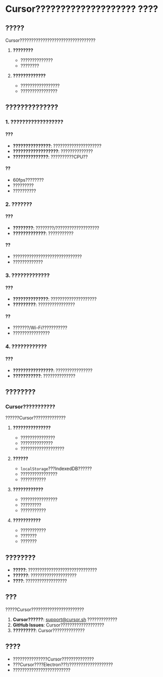 # Cursor???????????????????? ????

## ?????

Cursor?????????????????????????????????

1. **????????**
   - ??????????????
   - ????????

2. **?????????????**
   - ?????????????????
   - ????????????????

## ??????????????

### 1. ??????????????????

#### ???
- **???????????????**: ?????????????????????
- **??????????????????**: ??????????????
- **??????????????**: ??????????CPU??

#### ??
- 60fps????????
- ?????????
- ??????????

### 2. ???????

#### ???
- **????????**: ????????/???????????????????
- **?????????????**: ???????????

#### ??
- ??????????????????????????????
- ?????????????

### 3. ?????????????

#### ???
- **??????????????**: ????????????????????
- **?????????**: ????????????????

#### ??
- ???????/Wi-Fi???????????
- ????????????????

### 4. ????????????

#### ???
- **????????????????**: ????????????????
- **???????????**: ??????????????

## ????????

### Cursor???????????

??????Cursor??????????????

1. **???????????????**
   - ???????????????
   - ??????????????
   - ???????????????????

2. **??????**
   - `localStorage`???IndexedDB??????
   - ????????????????
   - ???????????

3. **????????????**
   - ????????????????
   - ?????????
   - ???????????

4. **???????????**
   - ???????????
   - ???????
   - ???????

## ????????

- **?????**: ??????????????????????????????
- **??????**: ????????????????????
- **????**: ??????????????????

## ???

?????Cursor???????????????????????

1. **Cursor??????**: support@cursor.sh ?????????????
2. **GitHub Issues**: Cursor???????????????????
3. **?????????**: Cursor??????????????

## ????

- ???????????????Cursor??????????????
- ???Cursor????Electron???/???????????????????
- ?????????????????????????
